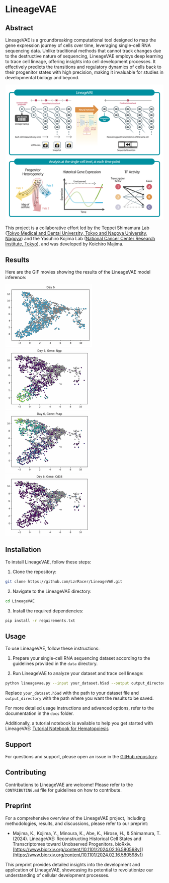 # LineageVAE

## Abstract
LineageVAE is a groundbreaking computational tool designed to map the gene expression journey of cells over time, leveraging single-cell RNA sequencing data. Unlike traditional methods that cannot track changes due to the destructive nature of sequencing, LineageVAE employs deep learning to trace cell lineage, offering insights into cell development processes. It effectively predicts the transitions and regulatory dynamics of cells back to their progenitor states with high precision, making it invaluable for studies in developmental biology and beyond.

![Conceptual Figure of LineageVAE](https://github.com/LzrRacer/LineageVAE/blob/master/fig/conceptual_diagram.png 'Conceptual Figure')

This project is a collaborative effort led by the Teppei Shimamura Lab ([Tokyo Medical and Dental University, Tokyo and Nagoya University, Nagoya](https://www.shimamlab.info/)) and the Yasuhiro Kojima Lab ([National Cancer Center Research Institute, Tokyo](https://www.ncc.go.jp/jp/ri/division/computational_life_science/index.html)), and was developed by Koichiro Majima.

## Results

Here are the GIF movies showing the results of the LineageVAE model inference:

![Cell State Transition Inference](fig/state.gif "Inference of Cell State")
![NGP Expression Transition Inference](fig/ngp.gif "Inference for NGP Gene")
![PSAP Expression Transition Inference](fig/psap.gif "Inference for PSAP Gene")
![CD34 Expression Transition Inference](fig/cd34.gif "Inference for CD34 Gene")


## Installation

To install LineageVAE, follow these steps:

1. Clone the repository:

```bash
git clone https://github.com/LzrRacer/LineageVAE.git
```

2. Navigate to the LineageVAE directory:

```bash
cd LineageVAE
```

3. Install the required dependencies:

```bash
pip install -r requirements.txt
```

## Usage

To use LineageVAE, follow these instructions:

1. Prepare your single-cell RNA sequencing dataset according to the guidelines provided in the `data` directory.

2. Run LineageVAE to analyze your dataset and trace cell lineage:

```bash
python lineagevae.py --input your_dataset.h5ad --output output_directory
```

Replace `your_dataset.h5ad` with the path to your dataset file and `output_directory` with the path where you want the results to be saved.

For more detailed usage instructions and advanced options, refer to the documentation in the `docs` folder.

Additionally, a tutorial notebook is available to help you get started with LineageVAE:
[Tutorial Notebook for Hematopoiesis](https://github.com/LzrRacer/LineageVAE/blob/master/tutorial/LineageVAE_for_Hematopoiesis.ipynb)

## Support

For questions and support, please open an issue in the [GitHub repository](https://github.com/LzrRacer/LineageVAE/issues).

## Contributing

Contributions to LineageVAE are welcome! Please refer to the `CONTRIBUTING.md` file for guidelines on how to contribute.

## Preprint

For a comprehensive overview of the LineageVAE project, including methodologies, results, and discussions, please refer to our preprint:

- Majima, K., Kojima, Y., Minoura, K., Abe, K., Hirose, H., & Shimamura, T. (2024). LineageVAE: Reconstructing Historical Cell States and Transcriptomes toward Unobserved Progenitors. bioRxiv. [https://www.biorxiv.org/content/10.1101/2024.02.16.580598v1](https://www.biorxiv.org/content/10.1101/2024.02.16.580598v1)

This preprint provides detailed insights into the development and application of LineageVAE, showcasing its potential to revolutionize our understanding of cellular development processes.
